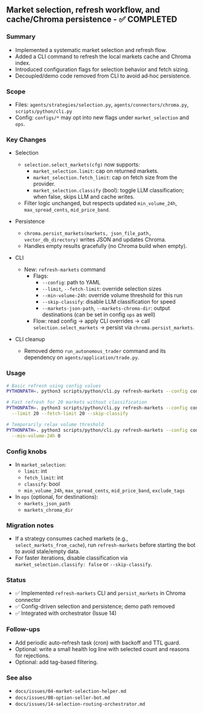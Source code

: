 ## Market selection, refresh workflow, and cache/Chroma persistence - ✅ COMPLETED

### Summary
- Implemented a systematic market selection and refresh flow.
- Added a CLI command to refresh the local markets cache and Chroma index.
- Introduced configuration flags for selection behavior and fetch sizing.
- Decoupled/demo code removed from CLI to avoid ad‑hoc persistence.

### Scope
- Files: `agents/strategies/selection.py`, `agents/connectors/chroma.py`, `scripts/python/cli.py`
- Config: `configs/*` may opt into new flags under `market_selection` and `ops`.

### Key Changes
- Selection
  - `selection.select_markets(cfg)` now supports:
    - `market_selection.limit`: cap on returned markets.
    - `market_selection.fetch_limit`: cap on fetch size from the provider.
    - `market_selection.classify` (bool): toggle LLM classification; when false, skips LLM and cache writes.
  - Filter logic unchanged, but respects updated `min_volume_24h`, `max_spread_cents`, `mid_price_band`.

- Persistence
  - `chroma.persist_markets(markets, json_file_path, vector_db_directory)` writes JSON and updates Chroma.
  - Handles empty results gracefully (no Chroma build when empty).

- CLI
  - New: `refresh-markets` command
    - Flags:
      - `--config`: path to YAML
      - `--limit`, `--fetch-limit`: override selection sizes
      - `--min-volume-24h`: override volume threshold for this run
      - `--skip-classify`: disable LLM classification for speed
      - `--markets-json-path`, `--markets-chroma-dir`: output destinations (can be set in config `ops` as well)
    - Flow: read config → apply CLI overrides → call `selection.select_markets` → persist via `chroma.persist_markets`.

- CLI cleanup
  - Removed demo `run_autonomous_trader` command and its dependency on `agents/application/trade.py`.

### Usage
```bash
# Basic refresh using config values
PYTHONPATH=. python3 scripts/python/cli.py refresh-markets --config configs/option_seller.yaml

# Fast refresh for 20 markets without classification
PYTHONPATH=. python3 scripts/python/cli.py refresh-markets --config configs/option_seller.yaml \
  --limit 20 --fetch-limit 20 --skip-classify

# Temporarily relax volume threshold
PYTHONPATH=. python3 scripts/python/cli.py refresh-markets --config configs/option_seller.yaml \
  --min-volume-24h 0
```

### Config knobs
- In `market_selection`:
  - `limit`: int
  - `fetch_limit`: int
  - `classify`: bool
  - `min_volume_24h`, `max_spread_cents`, `mid_price_band`, `exclude_tags`
- In `ops` (optional, for destinations):
  - `markets_json_path`
  - `markets_chroma_dir`

### Migration notes
- If a strategy consumes cached markets (e.g., `select_markets_from_cache`), run `refresh-markets` before starting the bot to avoid stale/empty data.
- For faster iterations, disable classification via `market_selection.classify: false` or `--skip-classify`.

### Status
- ✅ Implemented `refresh-markets` CLI and `persist_markets` in Chroma connector
- ✅ Config-driven selection and persistence; demo path removed
- ✅ Integrated with orchestrator (Issue 14)

### Follow-ups
- Add periodic auto-refresh task (cron) with backoff and TTL guard.
- Optional: write a small health log line with selected count and reasons for rejections.
- Optional: add tag-based filtering.

### See also
- `docs/issues/04-market-selection-helper.md`
- `docs/issues/08-option-seller-bot.md`
- `docs/issues/14-selection-routing-orchestrator.md`

